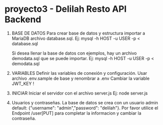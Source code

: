 # proyecto3 - Delilah Resto API Backend

1. BASE DE DATOS
	Para crear base de datos y estructura importar a MariaDB archivo database.sql.
		Ej: mysql -h HOST -u USER -p < database.sql
	
	Si desea llenar la base de datos con ejemplos, hay un archivo demodata.sql que se puede importar.
		Ej: mysql -h HOST -u USER -p < demodata.sql

2. VARIABLES
	Definir las variables de conexión y configuración. Usar archivo .env.sample de base y renombrar a .env
	Cambiar la variable JWT_KEY !

3. INICIAR
	Iniciar el servidor con el archivo server.js
		Ej: node server.js

4. Usuarios y contraseñas.
	La base de datos se crea con un usuario admin default: {"username": "admin","password": "delilah"}.
	Por favor utilice el Endpoint /user[PUT] para completar la informacion y cambiar la contraseña.